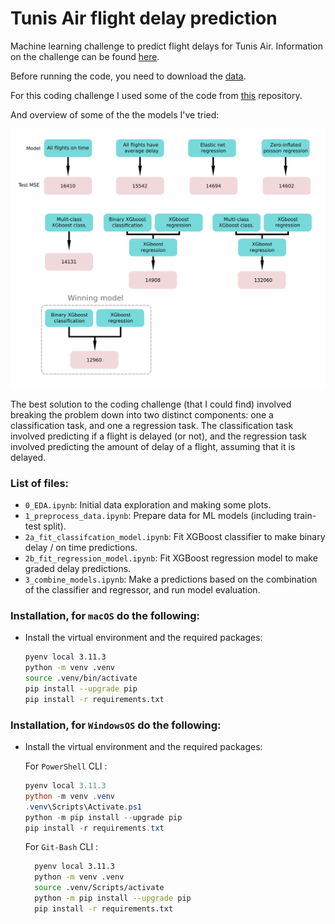 # Tunis Air flight delay prediction

Machine learning challenge to predict flight delays for Tunis Air. Information on the challenge can be found [here](https://zindi.africa/competitions/flight-delay-prediction-challenge).

Before running the code, you need to download the [data](https://zindi.africa/competitions/flight-delay-prediction-challenge/data).

For this coding challenge I used some of the code from [this](https://github.com/rudyvdbrink/Predictive_modeling_skeletonscripts) repository.

And overview of some of the the models I've tried:

 


<p align="center">
    <img src="https://github.com/rudyvdbrink/Tunis_Air_prediction/blob/main/plots/models.png" width="600"\>
</p>

The best solution to the coding challenge (that I could find) involved breaking the problem down into two distinct components: one a classification task, and one a regression task. The classification task involved predicting if a flight is delayed (or not), and the regression task involved predicting the amount of delay of a flight, assuming that it is delayed. 

### List of files:
- `0_EDA.ipynb`: Initial data exploration and making some plots.
- `1_preprocess_data.ipynb`: Prepare data for ML models (including train-test split).
- `2a_fit_classifcation_model.ipynb`: Fit XGBoost classifier to make binary delay / on time predictions.
- `2b_fit_regression_model.ipynb`: Fit XGBoost regression model to make graded delay predictions.
- `3_combine_models.ipynb`: Make a predictions based on the combination of the classifier and regressor, and run model evaluation.


### **Installation, for `macOS`** do the following: 


- Install the virtual environment and the required packages:

    ```BASH
    pyenv local 3.11.3
    python -m venv .venv
    source .venv/bin/activate
    pip install --upgrade pip
    pip install -r requirements.txt
    ```
### **Installation, for `WindowsOS`** do the following:

- Install the virtual environment and the required packages:

   For `PowerShell` CLI :

    ```PowerShell
    pyenv local 3.11.3
    python -m venv .venv
    .venv\Scripts\Activate.ps1
    python -m pip install --upgrade pip
    pip install -r requirements.txt
    ```

    For `Git-Bash` CLI :

  ```BASH
    pyenv local 3.11.3
    python -m venv .venv
    source .venv/Scripts/activate
    python -m pip install --upgrade pip
    pip install -r requirements.txt
    ```